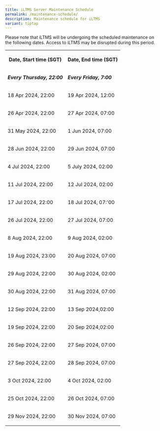 ```yaml
---
title: iLTMS Server Maintenance Schedule
permalink: /maintenance-schedule/
description: Maintenance schedule for iLTMS
variant: tiptap
---
```

<p>Please note that iLTMS will be undergoing the scheduled maintenance on
the following dates. Access to iLTMS may be disrupted during this period.</p>
<table style="minWidth: 50px">
<colgroup>
<col>
<col>
</colgroup>
<tbody>
<tr>
<th rowspan="1" colspan="1">
<p>Date, Start time (SGT)</p>
</th>
<th rowspan="1" colspan="1">
<p>Date, End time (SGT)</p>
</th>
</tr>
<tr>
<td rowspan="1" colspan="1">
<p><strong><em>Every Thursday, 22:00</em></strong>
</p>
</td>
<td rowspan="1" colspan="1">
<p><strong><em>Every Friday, 7:00</em></strong>
</p>
</td>
</tr>
<tr>
<td rowspan="1" colspan="1">
<p>18 Apr 2024, 22:00</p>
</td>
<td rowspan="1" colspan="1">
<p>19 Apr 2024, 12:00</p>
</td>
</tr>
<tr>
<td rowspan="1" colspan="1">
<p>26 Apr 2024, 22:00</p>
</td>
<td rowspan="1" colspan="1">
<p>27 Apr 2024, 07:00</p>
</td>
</tr>
<tr>
<td rowspan="1" colspan="1">
<p>31 May 2024, 22:00</p>
</td>
<td rowspan="1" colspan="1">
<p>1 Jun 2024, 07:00</p>
</td>
</tr>
<tr>
<td rowspan="1" colspan="1">
<p>28 Jun 2024, 22:00</p>
</td>
<td rowspan="1" colspan="1">
<p>29 Jun 2024, 07:00</p>
</td>
</tr>
<tr>
<td rowspan="1" colspan="1">
<p>4 Jul 2024, 22:00</p>
</td>
<td rowspan="1" colspan="1">
<p>5 July 2024, 02:00</p>
</td>
</tr>
<tr>
<td rowspan="1" colspan="1">
<p>11 Jul 2024, 22:00</p>
</td>
<td rowspan="1" colspan="1">
<p>12 Jul 2024, 02:00</p>
</td>
</tr>
<tr>
<td rowspan="1" colspan="1">
<p>17 Jul 2024, 22:00</p>
</td>
<td rowspan="1" colspan="1">
<p>18 Jul 2024, 07:'00</p>
</td>
</tr>
<tr>
<td rowspan="1" colspan="1">
<p>26 Jul 2024, 22:00</p>
</td>
<td rowspan="1" colspan="1">
<p>27 Jul 2024, 07:00</p>
</td>
</tr>
<tr>
<td rowspan="1" colspan="1">
<p>8 Aug 2024, 22:00</p>
</td>
<td rowspan="1" colspan="1">
<p>9 Aug 2024, 02:00</p>
</td>
</tr>
<tr>
<td rowspan="1" colspan="1">
<p>19 Aug 2024, 23:00</p>
</td>
<td rowspan="1" colspan="1">
<p>20 Aug 2024, 07:00</p>
</td>
</tr>
<tr>
<td rowspan="1" colspan="1">
<p>29 Aug 2024, 22:00</p>
</td>
<td rowspan="1" colspan="1">
<p>30 Aug 2024, 02:00</p>
</td>
</tr>
<tr>
<td rowspan="1" colspan="1">
<p>30 Aug 2024, 22:00</p>
</td>
<td rowspan="1" colspan="1">
<p>31 Aug 2024, 07:00</p>
</td>
</tr>
<tr>
<td rowspan="1" colspan="1">
<p>12 Sep 2024, 22:00</p>
</td>
<td rowspan="1" colspan="1">
<p>13 Sep 2024,02:00</p>
</td>
</tr>
<tr>
<td rowspan="1" colspan="1">
<p>19 Sep 2024, 22:00</p>
</td>
<td rowspan="1" colspan="1">
<p>20 Sep 2024,02:00</p>
</td>
</tr>
<tr>
<td rowspan="1" colspan="1">
<p>26 Sep 2024, 22:00</p>
</td>
<td rowspan="1" colspan="1">
<p>27 Sep 2024, 07:00</p>
</td>
</tr>
<tr>
<td rowspan="1" colspan="1">
<p>27 Sep 2024, 22:00</p>
</td>
<td rowspan="1" colspan="1">
<p>28 Sep 2024, 07:00</p>
</td>
</tr>
<tr>
<td rowspan="1" colspan="1">
<p>3 Oct 2024, 22:00</p>
</td>
<td rowspan="1" colspan="1">
<p>4 Oct 2024, 02:00</p>
</td>
</tr>
<tr>
<td rowspan="1" colspan="1">
<p>25 Oct 2024, 22:00</p>
</td>
<td rowspan="1" colspan="1">
<p>26 Oct 2024, 07:00</p>
</td>
</tr>
<tr>
<td rowspan="1" colspan="1">
<p>29 Nov 2024, 22:00</p>
</td>
<td rowspan="1" colspan="1">
<p>30 Nov 2024, 07:00</p>
</td>
</tr>
</tbody>
</table>
<p></p>